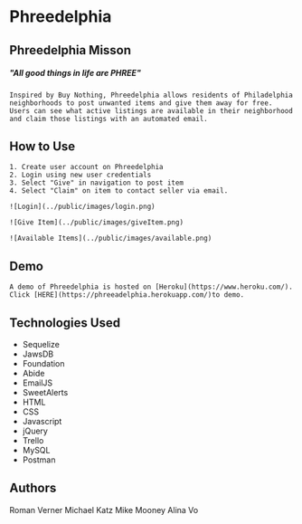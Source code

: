 # Phreedelphia  

## Phreedelphia Misson
##### "All good things in life are PHREE"
    Inspired by Buy Nothing, Phreedelphia allows residents of Philadelphia neighborhoods to post unwanted items and give them away for free. Users can see what active listings are available in their neighborhood and claim those listings with an automated email. 
    
## How to Use
    1. Create user account on Phreedelphia
    2. Login using new user credentials
    3. Select "Give" in navigation to post item
    4. Select "Claim" on item to contact seller via email.
    
    ![Login](../public/images/login.png)
 
    ![Give Item](../public/images/giveItem.png)
  
    ![Available Items](../public/images/available.png)
    
    
## Demo
    A demo of Phreedelphia is hosted on [Heroku](https://www.heroku.com/). Click [HERE](https://phreeadelphia.herokuapp.com/)to demo. 


## Technologies Used
* Sequelize
* JawsDB
* Foundation
* Abide
* EmailJS
* SweetAlerts
* HTML
* CSS
* Javascript
* jQuery
* Trello
* MySQL
* Postman

## Authors

Roman Verner
Michael Katz
Mike Mooney
Alina Vo
    
